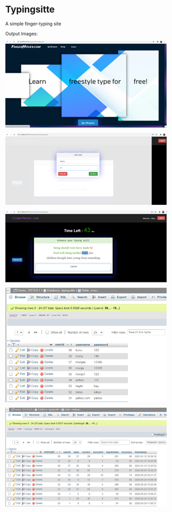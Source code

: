 # Typingsitte
A simple finger-typing site

Output Images:

![](outputImages/index.png)

![](outputImages/login.png)

![](outputImages/typesection.png)

<img src="outputImages/D1.png" width="1000">

![](outputImages/D2.png)
